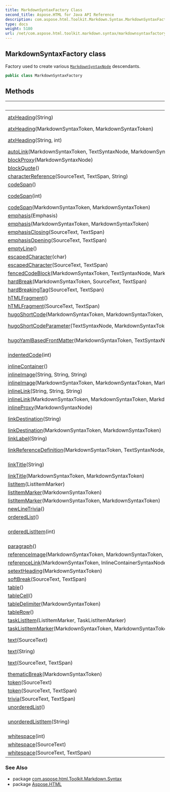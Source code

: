```yaml
---
title: MarkdownSyntaxFactory Class
second_title: Aspose.HTML for Java API Reference
description: com.aspose.html.Toolkit.Markdown.Syntax.MarkdownSyntaxFactory class. Factory used to create various MarkdownSyntaxNode descendants
type: docs
weight: 5180
url: /net/com.aspose.html.toolkit.markdown.syntax/markdownsyntaxfactory/
---
```

## MarkdownSyntaxFactory class

Factory used to create various [`MarkdownSyntaxNode`](../markdownsyntaxnode/) descendants.

```java
public class MarkdownSyntaxFactory
```

## Methods

| Name | Description |
| --- | --- |
| [atxHeading](../../com.aspose.html.toolkit.markdown.syntax/markdownsyntaxfactory/atxheading/#atxheading_1)(String) | Creates AtxHeadingSyntaxNode with text content. |
| [atxHeading](../../com.aspose.html.toolkit.markdown.syntax/markdownsyntaxfactory/atxheading/#atxheading)(MarkdownSyntaxToken, MarkdownSyntaxToken) | Creates [`AtxHeadingSyntaxNode`](../atxheadingsyntaxnode/). |
| [atxHeading](../../com.aspose.html.toolkit.markdown.syntax/markdownsyntaxfactory/atxheading/#atxheading_2)(String, int) | Creates AtxHeadingSyntaxNode with text content and heading level. |
| [autoLink](../../com.aspose.html.toolkit.markdown.syntax/markdownsyntaxfactory/autolink/)(MarkdownSyntaxToken, TextSyntaxNode, MarkdownSyntaxToken, bool) | Creates [`AutoLinkSyntaxNode`](../autolinksyntaxnode/). |
| [blockProxy](../../com.aspose.html.toolkit.markdown.syntax/markdownsyntaxfactory/blockproxy/)(MarkdownSyntaxNode) | Creates [`BlockProxy`](../blockproxy/). |
| [blockQuote](../../com.aspose.html.toolkit.markdown.syntax/markdownsyntaxfactory/blockquote/)() | Creates [`BlockQuoteSyntaxNode`](../blockquotesyntaxnode/). |
| [characterReference](../../com.aspose.html.toolkit.markdown.syntax/markdownsyntaxfactory/characterreference/)(SourceText, TextSpan, String) | Creates [`WhitespaceSyntaxNode`](../whitespacesyntaxnode/). |
| [codeSpan](../../com.aspose.html.toolkit.markdown.syntax/markdownsyntaxfactory/codespan/#codespan)() | Creates the [`CodeSpanSyntaxNode`](../codespansyntaxnode/). |
| [codeSpan](../../com.aspose.html.toolkit.markdown.syntax/markdownsyntaxfactory/codespan/#codespan_2)(int) | Creates the [`CodeSpanSyntaxNode`](../codespansyntaxnode/) with the specified number of backticks. |
| [codeSpan](../../com.aspose.html.toolkit.markdown.syntax/markdownsyntaxfactory/codespan/#codespan_1)(MarkdownSyntaxToken, MarkdownSyntaxToken) | Creates [`CodeSpanSyntaxNode`](../codespansyntaxnode/). |
| [emphasis](../../com.aspose.html.toolkit.markdown.syntax/markdownsyntaxfactory/emphasis/#emphasis)(Emphasis) | Create the EmphasisSyntax. |
| [emphasis](../../com.aspose.html.toolkit.markdown.syntax/markdownsyntaxfactory/emphasis/#emphasis_1)(MarkdownSyntaxToken, MarkdownSyntaxToken) | Creates [`EmphasisSyntaxNode`](../emphasissyntaxnode/). |
| [emphasisClosing](../../com.aspose.html.toolkit.markdown.syntax/markdownsyntaxfactory/emphasisclosing/)(SourceText, TextSpan) | Create EmphasisClosing. |
| [emphasisOpening](../../com.aspose.html.toolkit.markdown.syntax/markdownsyntaxfactory/emphasisopening/)(SourceText, TextSpan) | Create the MarkdownSyntaxToken. |
| [emptyLine](../../com.aspose.html.toolkit.markdown.syntax/markdownsyntaxfactory/emptyline/)() | Creates [`EmptyLineSyntaxNode`](../emptylinesyntaxnode/). |
| [escapedCharacter](../../com.aspose.html.toolkit.markdown.syntax/markdownsyntaxfactory/escapedcharacter/#escapedcharacter_1)(char) | Creates [`TextSyntaxNode`](../textsyntaxnode/). |
| [escapedCharacter](../../com.aspose.html.toolkit.markdown.syntax/markdownsyntaxfactory/escapedcharacter/#escapedcharacter)(SourceText, TextSpan) | Creates [`TextSyntaxNode`](../textsyntaxnode/). |
| [fencedCodeBlock](../../com.aspose.html.toolkit.markdown.syntax/markdownsyntaxfactory/fencedcodeblock/)(MarkdownSyntaxToken, TextSyntaxNode, MarkdownSyntaxToken) | Creates [`FencedCodeBlockSyntaxNode`](../fencedcodeblocksyntaxnode/). |
| [hardBreak](../../com.aspose.html.toolkit.markdown.syntax/markdownsyntaxfactory/hardbreak/)(MarkdownSyntaxToken, SourceText, TextSpan) | Creates [`HardBreakSyntaxNode`](../hardbreaksyntaxnode/). |
| [hardBreakingTag](../../com.aspose.html.toolkit.markdown.syntax/markdownsyntaxfactory/hardbreakingtag/)(SourceText, TextSpan) | Create HardBreakingTag. |
| [hTMLFragment](../../com.aspose.html.toolkit.markdown.syntax/markdownsyntaxfactory/htmlfragment/#htmlfragment)() | Creates [`HTMLFragmentSyntax`](../htmlfragmentsyntax/). |
| [hTMLFragment](../../com.aspose.html.toolkit.markdown.syntax/markdownsyntaxfactory/htmlfragment/#htmlfragment_1)(SourceText, TextSpan) | Creates [`HTMLFragmentSyntax`](../htmlfragmentsyntax/). |
| [hugoShortCode](../../com.aspose.html.toolkit.markdown.syntax/markdownsyntaxfactory/hugoshortcode/)(MarkdownSyntaxToken, MarkdownSyntaxToken, MarkdownSyntaxToken) | Creates [`HugoShortCodeSyntaxNode`](../../com.aspose.html.toolkit.markdown.syntax.extensions/hugoshortcodesyntaxnode/). |
| [hugoShortCodeParameter](../../com.aspose.html.toolkit.markdown.syntax/markdownsyntaxfactory/hugoshortcodeparameter/)(TextSyntaxNode, MarkdownSyntaxToken, MarkdownSyntaxToken, TextSyntaxNode, MarkdownSyntaxToken) | Creates [`ShortCodeParameterSyntaxNode`](../../com.aspose.html.toolkit.markdown.syntax.extensions/shortcodeparametersyntaxnode/). |
| [hugoYamlBasedFrontMatter](../../com.aspose.html.toolkit.markdown.syntax/markdownsyntaxfactory/hugoyamlbasedfrontmatter/)(MarkdownSyntaxToken, TextSyntaxNode, MarkdownSyntaxToken) | Creates [`HugoYamlBasedFrontMatterSyntaxNode`](../../com.aspose.html.toolkit.markdown.syntax.extensions/hugoyamlbasedfrontmattersyntaxnode/). |
| [indentedCode](../../com.aspose.html.toolkit.markdown.syntax/markdownsyntaxfactory/indentedcode/)(int) | Creates [`IndentedCodeBlockSyntaxNode`](../indentedcodeblocksyntaxnode/). |
| [inlineContainer](../../com.aspose.html.toolkit.markdown.syntax/markdownsyntaxfactory/inlinecontainer/)() | Creates [`InlineContainerSyntaxNode`](../inlinecontainersyntaxnode/). |
| [inlineImage](../../com.aspose.html.toolkit.markdown.syntax/markdownsyntaxfactory/inlineimage/#inlineimage_1)(String, String, String) | Creates [`InlineImageSyntaxNode`](../inlineimagesyntaxnode/). |
| [inlineImage](../../com.aspose.html.toolkit.markdown.syntax/markdownsyntaxfactory/inlineimage/#inlineimage)(MarkdownSyntaxToken, MarkdownSyntaxToken, MarkdownSyntaxToken, LinkDestinationSyntaxNode, LinkTitleSyntaxNode, MarkdownSyntaxToken) | Creates [`InlineImageSyntaxNode`](../inlineimagesyntaxnode/). |
| [inlineLink](../../com.aspose.html.toolkit.markdown.syntax/markdownsyntaxfactory/inlinelink/#inlinelink_1)(String, String, String) | Creates InlineLink. |
| [inlineLink](../../com.aspose.html.toolkit.markdown.syntax/markdownsyntaxfactory/inlinelink/#inlinelink)(MarkdownSyntaxToken, MarkdownSyntaxToken, MarkdownSyntaxToken, LinkDestinationSyntaxNode, LinkTitleSyntaxNode, MarkdownSyntaxToken) | Creates [`InlineLinkSyntaxNode`](../inlinelinksyntaxnode/). |
| [inlineProxy](../../com.aspose.html.toolkit.markdown.syntax/markdownsyntaxfactory/inlineproxy/)(MarkdownSyntaxNode) | Creates [`InlineProxy`](../inlineproxy/). |
| [linkDestination](../../com.aspose.html.toolkit.markdown.syntax/markdownsyntaxfactory/linkdestination/#linkdestination_1)(String) | Creates LinkDestinationSyntaxNode object from a String. |
| [linkDestination](../../com.aspose.html.toolkit.markdown.syntax/markdownsyntaxfactory/linkdestination/#linkdestination)(MarkdownSyntaxToken, MarkdownSyntaxToken) | Creates [`LinkDestinationSyntaxNode`](../linkdestinationsyntaxnode/). |
| [linkLabel](../../com.aspose.html.toolkit.markdown.syntax/markdownsyntaxfactory/linklabel/)(String) | Creates link label from a String. |
| [linkReferenceDefinition](../../com.aspose.html.toolkit.markdown.syntax/markdownsyntaxfactory/linkreferencedefinition/)(MarkdownSyntaxToken, TextSyntaxNode, MarkdownSyntaxToken, LinkDestinationSyntaxNode, LinkTitleSyntaxNode) | Creates [`LinkReferenceDefinitionSyntaxNode`](../linkreferencedefinitionsyntaxnode/). |
| [linkTitle](../../com.aspose.html.toolkit.markdown.syntax/markdownsyntaxfactory/linktitle/#linktitle_1)(String) | Creates LinkTitleSyntaxNode object from a String. |
| [linkTitle](../../com.aspose.html.toolkit.markdown.syntax/markdownsyntaxfactory/linktitle/#linktitle)(MarkdownSyntaxToken, MarkdownSyntaxToken) | Creates [`LinkTitleSyntaxNode`](../linktitlesyntaxnode/). |
| [listItem](../../com.aspose.html.toolkit.markdown.syntax/markdownsyntaxfactory/listitem/)(ListItemMarker) | Creates [`ListItemSyntaxNode`](../listitemsyntaxnode/). |
| [listItemMarker](../../com.aspose.html.toolkit.markdown.syntax/markdownsyntaxfactory/listitemmarker/#listitemmarker)(MarkdownSyntaxToken) | Creates [`ListItemMarker`](../listitemmarker/). |
| [listItemMarker](../../com.aspose.html.toolkit.markdown.syntax/markdownsyntaxfactory/listitemmarker/#listitemmarker_1)(MarkdownSyntaxToken, MarkdownSyntaxToken) | Creates [`ListItemMarker`](../listitemmarker/). |
| [newLineTrivia](../../com.aspose.html.toolkit.markdown.syntax/markdownsyntaxfactory/newlinetrivia/)() | Creates NewLineTrivia. |
| [orderedList](../../com.aspose.html.toolkit.markdown.syntax/markdownsyntaxfactory/orderedlist/)() | Creates [`OrderedListSyntaxNode`](../orderedlistsyntaxnode/). |
| [orderedListItem](../../com.aspose.html.toolkit.markdown.syntax/markdownsyntaxfactory/orderedlistitem/)(int) | Creates a new instance of the [`ListItemSyntaxNode`](../listitemsyntaxnode/) class with ordered list item marker. |
| [paragraph](../../com.aspose.html.toolkit.markdown.syntax/markdownsyntaxfactory/paragraph/)() | Creates [`ParagraphSyntaxNode`](../paragraphsyntaxnode/). |
| [referenceImage](../../com.aspose.html.toolkit.markdown.syntax/markdownsyntaxfactory/referenceimage/)(MarkdownSyntaxToken, MarkdownSyntaxToken, MarkdownSyntaxToken, InlineContainerSyntaxNode, MarkdownSyntaxToken) | Creates [`ReferenceImageSyntaxNode`](../referenceimagesyntaxnode/). |
| [referenceLink](../../com.aspose.html.toolkit.markdown.syntax/markdownsyntaxfactory/referencelink/)(MarkdownSyntaxToken, InlineContainerSyntaxNode, MarkdownSyntaxToken, MarkdownSyntaxToken, InlineContainerSyntaxNode, MarkdownSyntaxToken) | Creates [`ReferenceLinkSyntaxNode`](../referencelinksyntaxnode/). |
| [setextHeading](../../com.aspose.html.toolkit.markdown.syntax/markdownsyntaxfactory/setextheading/)(MarkdownSyntaxToken) | Creates [`SetextHeadingSyntaxNode`](../setextheadingsyntaxnode/). |
| [softBreak](../../com.aspose.html.toolkit.markdown.syntax/markdownsyntaxfactory/softbreak/)(SourceText, TextSpan) | Creates [`SoftBreakSyntaxNode`](../softbreaksyntaxnode/). |
| [table](../../com.aspose.html.toolkit.markdown.syntax/markdownsyntaxfactory/table/)() | Creates [`TableSyntaxNode`](../tablesyntaxnode/). |
| [tableCell](../../com.aspose.html.toolkit.markdown.syntax/markdownsyntaxfactory/tablecell/)() | Creates [`TableCellSyntaxNode`](../tablecellsyntaxnode/). |
| [tableDelimiter](../../com.aspose.html.toolkit.markdown.syntax/markdownsyntaxfactory/tabledelimiter/)(MarkdownSyntaxToken) | Creates [`TableDelimiterSyntaxNode`](../tabledelimitersyntaxnode/). |
| [tableRow](../../com.aspose.html.toolkit.markdown.syntax/markdownsyntaxfactory/tablerow/)() | Creates [`TableRowSyntaxNode`](../tablerowsyntaxnode/). |
| [taskListItem](../../com.aspose.html.toolkit.markdown.syntax/markdownsyntaxfactory/tasklistitem/)(ListItemMarker, TaskListItemMarker) | Creates [`TaskListItemSyntaxNode`](../tasklistitemsyntaxnode/). |
| [taskListItemMarker](../../com.aspose.html.toolkit.markdown.syntax/markdownsyntaxfactory/tasklistitemmarker/)(MarkdownSyntaxToken, MarkdownSyntaxToken, MarkdownSyntaxToken) | Creates [`TaskListItemMarker`](../tasklistitemmarker/). |
| [text](../../com.aspose.html.toolkit.markdown.syntax/markdownsyntaxfactory/text/#text)(SourceText) | Create the TextSyntax from SourceText. |
| [text](../../com.aspose.html.toolkit.markdown.syntax/markdownsyntaxfactory/text/#text_2)(String) | Creates TextSyntax |
| [text](../../com.aspose.html.toolkit.markdown.syntax/markdownsyntaxfactory/text/#text_1)(SourceText, TextSpan) | Create the TextSyntax from SourceText and TextSpan. |
| [thematicBreak](../../com.aspose.html.toolkit.markdown.syntax/markdownsyntaxfactory/thematicbreak/)(MarkdownSyntaxToken) | Creates [`ThematicBreakSyntaxNode`](../thematicbreaksyntaxnode/). |
| [token](../../com.aspose.html.toolkit.markdown.syntax/markdownsyntaxfactory/token/#token)(SourceText) | Creates [`MarkdownSyntaxToken`](../markdownsyntaxtoken/). |
| [token](../../com.aspose.html.toolkit.markdown.syntax/markdownsyntaxfactory/token/#token_1)(SourceText, TextSpan) | Creates [`MarkdownSyntaxToken`](../markdownsyntaxtoken/). |
| [trivia](../../com.aspose.html.toolkit.markdown.syntax/markdownsyntaxfactory/trivia/)(SourceText, TextSpan) | Creates Whitespace. |
| [unorderedList](../../com.aspose.html.toolkit.markdown.syntax/markdownsyntaxfactory/unorderedlist/)() | Creates [`UnorderedListSyntaxNode`](../unorderedlistsyntaxnode/). |
| [unorderedListItem](../../com.aspose.html.toolkit.markdown.syntax/markdownsyntaxfactory/unorderedlistitem/)(String) | Creates a new instance of the [`ListItemSyntaxNode`](../listitemsyntaxnode/) class with unordered list item marker. |
| [whitespace](../../com.aspose.html.toolkit.markdown.syntax/markdownsyntaxfactory/whitespace/#whitespace_2)(int) | Create the WhitespaceSyntax. |
| [whitespace](../../com.aspose.html.toolkit.markdown.syntax/markdownsyntaxfactory/whitespace/#whitespace)(SourceText) | Create the WhitespaceSyntax. |
| [whitespace](../../com.aspose.html.toolkit.markdown.syntax/markdownsyntaxfactory/whitespace/#whitespace_1)(SourceText, TextSpan) | Creates [`WhitespaceSyntaxNode`](../whitespacesyntaxnode/). |

### See Also

* package [com.aspose.html.Toolkit.Markdown.Syntax](../../com.aspose.html.toolkit.markdown.syntax/)
* package [Aspose.HTML](../../)
